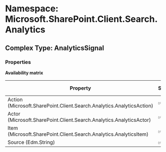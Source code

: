 # Namespace: Microsoft.SharePoint.Client.Search.Analytics

## Complex Type: AnalyticsSignal

### Properties

**Availability matrix**

Property | SPO | SP 2019 | SP 2016 | SP 2013
----------|-----|---------|---------|--------
Action (Microsoft.SharePoint.Client.Search.Analytics.AnalyticsAction) | ✅ | ✅ | ✅ | ❌
Actor (Microsoft.SharePoint.Client.Search.Analytics.AnalyticsActor) | ✅ | ✅ | ✅ | ❌
Item (Microsoft.SharePoint.Client.Search.Analytics.AnalyticsItem) | ✅ | ✅ | ✅ | ❌
Source (Edm.String) | ✅ | ✅ | ✅ | ❌
